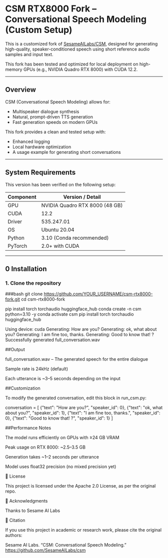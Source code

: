# CSM RTX8000 Fork – Conversational Speech Modeling (Custom Setup)

This is a customized fork of [SesameAILabs/CSM](https://github.com/SesameAILabs/csm), designed for generating high-quality, speaker-conditioned speech using short reference audio samples and input text.

This fork has been tested and optimized for local deployment on high-memory GPUs (e.g., NVIDIA Quadro RTX 8000) with CUDA 12.2.

---

##  Overview

CSM (Conversational Speech Modeling) allows for:
- Multispeaker dialogue synthesis
- Natural, prompt-driven TTS generation
- Fast generation speeds on modern GPUs

This fork provides a clean and tested setup with:
- Enhanced logging
- Local hardware optimization
- A usage example for generating short conversations

---

##  System Requirements

This version has been verified on the following setup:

| Component         | Version / Detail               |
|------------------|--------------------------------|
| GPU              | NVIDIA Quadro RTX 8000 (48 GB) |
| CUDA             | 12.2                           |
| Driver           | 535.247.01                     |
| OS               | Ubuntu 20.04                   |
| Python           | 3.10 (Conda recommended)       |
| PyTorch          | 2.0+ with CUDA                 |

---

## 0 Installation

### 1. Clone the repository

###bash
git clone https://github.com/YOUR_USERNAME/csm-rtx8000-fork.git
cd csm-rtx8000-fork



pip install torch torchaudio huggingface_hub
conda create -n csm python=3.10 -y
conda activate csm
pip install torch torchaudio huggingface_hub

Using device: cuda
Generating: How are you?
Generating: ok, what about you?
Generating: I am fine too, thanks.
Generating: Good to know that! ?
Successfully generated full_conversation.wav


##Output

full_conversation.wav – The generated speech for the entire dialogue

Sample rate is 24kHz (default)

Each utterance is ~3–5 seconds depending on the input

##Customization

To modify the generated conversation, edit this block in run_csm.py:

conversation = [
    {"text": "How are you?", "speaker_id": 0},
    {"text": "ok, what about you?", "speaker_id": 1},
    {"text": "I am fine too, thanks.", "speaker_id": 0},
    {"text": "Good to know that! ?", "speaker_id": 1}
]

##Performance Notes

The model runs efficiently on GPUs with ≥24 GB VRAM

Peak usage on RTX 8000: ~2.5–3.5 GB

Generation takes ~1–2 seconds per utterance

Model uses float32 precision (no mixed precision yet)

📜 License

This project is licensed under the Apache 2.0 License, as per the original repo.

🙏 Acknowledgments

Thanks to Sesame AI Labs


📣 Citation

If you use this project in academic or research work, please cite the original authors:

Sesame AI Labs. “CSM: Conversational Speech Modeling.” https://github.com/SesameAILabs/csm

